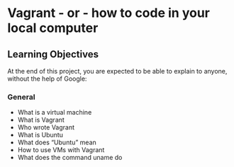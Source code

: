 # Vagrant - or - how to code in your local computer
## Learning Objectives
At the end of this project, you are expected to be able to explain to anyone, without the help of Google:
### General
- What is a virtual machine
- What is Vagrant
- Who wrote Vagrant
- What is Ubuntu
- What does “Ubuntu” mean
- How to use VMs with Vagrant
- What does the command uname do
